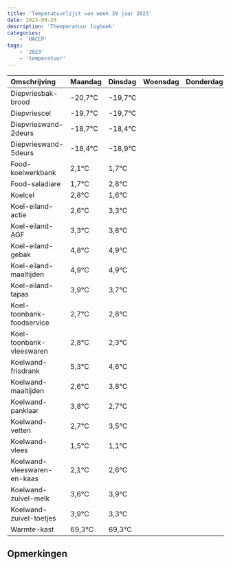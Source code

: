 ```yaml
---
title: 'Temperatuurlijst van week 39 jaar 2023'
date: 2023-09-26
description: 'Themperatuur logboek'
categories:
    - 'HACCP'
tags:
    - '2023'
    - 'temperatuur'
---
```

|Omschrijving|Maandag|Dinsdag|Woensdag|Donderdag|Vrijdag|Zaterdag|Zondag|
|:---|:---|:---|:---|:---|:---|:---|:---|
|Diepvriesbak-brood|-20,7°C|-19,7°C| | | | | |
|Diepvriescel|-19,7°C|-19,7°C| | | | | |
|Diepvrieswand-2deurs|-18,7°C|-18,4°C| | | | | |
|Diepvrieswand-5deurs|-18,4°C|-18,9°C| | | | | |
|Food-koelwerkbank|2,1°C|1,7°C| | | | | |
|Food-saladiare|1,7°C|2,8°C| | | | | |
|Koelcel|2,8°C|1,6°C| | | | | |
|Koel-eiland-actie|2,6°C|3,3°C| | | | | |
|Koel-eiland-AGF|3,3°C|3,8°C| | | | | |
|Koel-eiland-gebak|4,8°C|4,9°C| | | | | |
|Koel-eiland-maaltijden|4,9°C|4,9°C| | | | | |
|Koel-eiland-tapas|3,9°C|3,7°C| | | | | |
|Koel-toonbank-foodservice|2,7°C|2,8°C| | | | | |
|Koel-toonbank-vleeswaren|2,8°C|2,3°C| | | | | |
|Koelwand-frisdrank|5,3°C|4,6°C| | | | | |
|Koelwand-maaltijden|2,6°C|3,8°C| | | | | |
|Koelwand-panklaar|3,8°C|2,7°C| | | | | |
|Koelwand-vetten|2,7°C|3,5°C| | | | | |
|Koelwand-vlees|1,5°C|1,1°C| | | | | |
|Koelwand-vleeswaren-en-kaas|2,1°C|2,6°C| | | | | |
|Koelwand-zuivel-melk|3,6°C|3,9°C| | | | | |
|Koelwand-zuivel-toetjes|3,9°C|3,3°C| | | | | |
|Warmte-kast|69,3°C|69,3°C| | | | | |

## Opmerkingen


